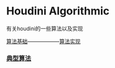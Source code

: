 # Houdini Algorithmic
有关houdini的一些算法以及实现

[算法基础](https://github.com/all-in-one-houdini/Houdini_Algorithmic/tree/main/Algorithmic_Base)——————[算法实现](https://github.com/all-in-one-houdini/Houdini_Algorithmic/tree/main/Algorithm_Implementation)


### [典型算法](https://github.com/all-in-one-houdini/Houdini_Algorithmic/blob/main/Typical_Algorithm.md)

### []()

